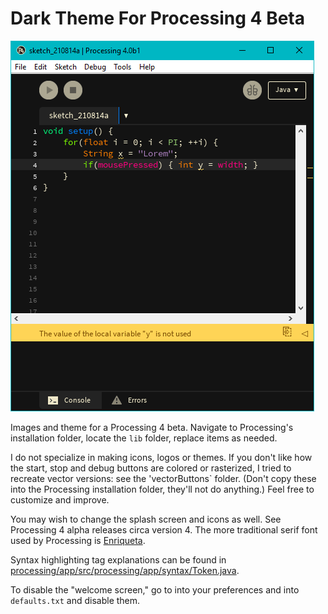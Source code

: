 # Dark Theme For Processing 4 Beta

![Screen Capture](screenCap.png)

Images and theme for a Processing 4 beta. Navigate to Processing's installation folder, locate the `lib` folder, replace items as needed.

I do not specialize in making icons, logos or themes. If you don't like how the start, stop and debug buttons are colored or rasterized, I tried to recreate vector versions: see the 'vectorButtons` folder. (Don't copy these into the Processing installation folder, they'll not do anything.) Feel free to customize and improve.

You may wish to change the splash screen and icons as well. See Processing 4 alpha releases circa version 4. The more traditional serif font used by Processing is [Enriqueta](https://fonts.google.com/specimen/Enriqueta).

Syntax highlighting tag explanations can be found in [processing/app/src/processing/app/syntax/Token.java](processing/app/src/processing/app/syntax/Token.java).

To disable the "welcome screen," go to into your preferences and into `defaults.txt` and disable them.
